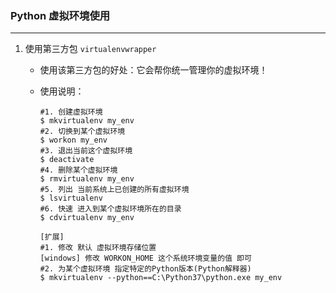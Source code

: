 ### Python 虚拟环境使用

----

1. 使用第三方包 `virtualenvwrapper` 

   * 使用该第三方包的好处：它会帮你统一管理你的虚拟环境！

   * 使用说明：

     ```shell
     #1. 创建虚拟环境
     $ mkvirtualenv my_env
     #2. 切换到某个虚拟环境
     $ workon my_env
     #3. 退出当前这个虚拟环境
     $ deactivate
     #4. 删除某个虚拟环境
     $ rmvirtualenv my_env
     #5. 列出 当前系统上已创建的所有虚拟环境
     $ lsvirtualenv
     #6. 快速 进入到某个虚拟环境所在的目录
     $ cdvirtualenv my_env
     
     [扩展]
     #1. 修改 默认 虚拟环境存储位置
     [windows] 修改 WORKON_HOME 这个系统环境变量的值 即可
     #2. 为某个虚拟环境 指定特定的Python版本(Python解释器)
     $ mkvirtualenv --python==C:\Python37\python.exe my_env
     ```

   